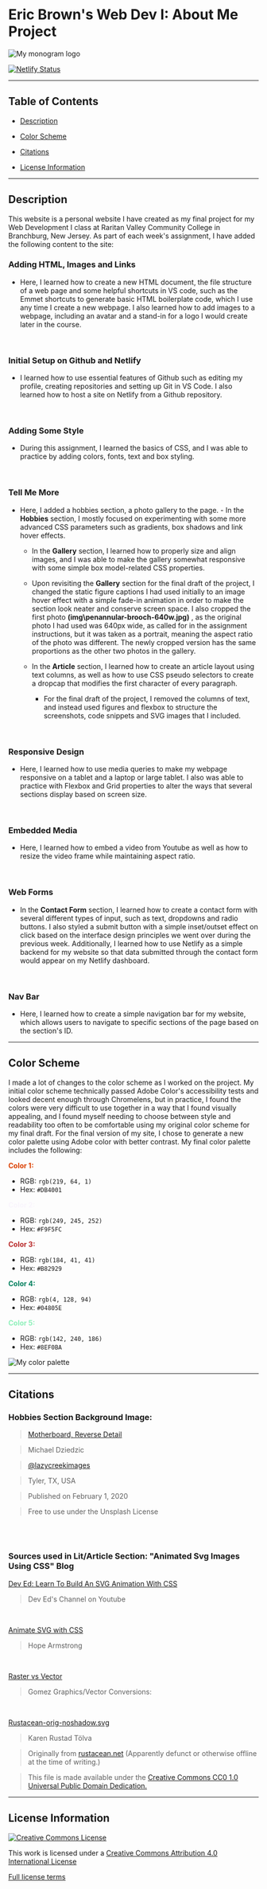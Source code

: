 # Eric Brown's Web Dev I: About Me Project

![My monogram logo](img\rye-font-logo.svg)
<br>

[![Netlify Status](https://api.netlify.com/api/v1/badges/69891be6-237d-4012-864a-c37d5df56ac0/deploy-status)](https://app.netlify.com/sites/about-me-ericbrown8787/deploys)

---

## **Table of Contents**

- [Description](#description)

- [Color Scheme](#colorscheme)

- [Citations](#citations)

- [License Information](#license)

---

## **Description**

<a id="description"></a>
This website is a personal website I have created as my final project for my Web Development I class at Raritan Valley Community College in Branchburg, New Jersey. As part of each week's assignment, I have added the following content to the site:

### **Adding HTML, Images and Links**

- Here, I learned how to create a new HTML document, the file structure of a web page and some helpful shortcuts in VS code, such as the Emmet shortcuts to generate basic HTML boilerplate code, which I use any time I create a new webpage. I also learned how to add images to a webpage, including an avatar and a stand-in for a logo I would create later in the course.

<br>

### **Initial Setup on Github and Netlify**

- I learned how to use essential features of Github such as editing my profile, creating repositories and setting up Git in VS Code. I also learned how to host a site on Netlify from a Github repository.

<br>

### **Adding Some Style**

- During this assignment, I learned the basics of CSS, and I was able to practice by adding colors, fonts, text and box styling.

<br>

### **Tell Me More**

- Here, I added a hobbies section, a photo gallery to the page. - In the **Hobbies** section, I mostly focused on experimenting with some more advanced CSS parameters such as gradients, box shadows and link hover effects.

  - In the **Gallery** section, I learned how to properly size and align images, and I was able to make the gallery somewhat responsive with some simple box model-related CSS properties.
  - Upon revisiting the **Gallery** section for the final draft of the project, I changed the static figure captions I had used initially to an image hover effect with a simple fade-in animation in order to make the section look neater and conserve screen space. I also cropped the first photo **(img\penannular-brooch-640w.jpg)** , as the original photo I had used was 640px wide, as called for in the assignment instructions, but it was taken as a portrait, meaning the aspect ratio of the photo was different. The newly cropped version has the same proportions as the other two photos in the gallery.

  - In the **Article** section, I learned how to create an article layout using text columns, as well as how to use CSS pseudo selectors to create a dropcap that modifies the first character of every paragraph.
    - For the final draft of the project, I removed the columns of text, and instead used figures and flexbox to structure the screenshots, code snippets and SVG images that I included.

<br>

### **Responsive Design**

- Here, I learned how to use media queries to make my webpage responsive on a tablet and a laptop or large tablet. I also was able to practice with Flexbox and Grid properties to alter the ways that several sections display based on screen size.

<br>

### **Embedded Media**

- Here, I learned how to embed a video from Youtube as well as how to resize the video frame while maintaining aspect ratio.

<br>

### **Web Forms**

- In the **Contact Form** section, I learned how to create a contact form with several different types of input, such as text, dropdowns and radio buttons. I also styled a submit button with a simple inset/outset effect on click based on the interface design principles we went over during the previous week. Additionally, I learned how to use Netlify as a simple backend for my website so that data submitted through the contact form would appear on my Netlify dashboard.

<br>

### **Nav Bar**

- Here, I learned how to create a simple navigation bar for my website, which allows users to navigate to specific sections of the page based on the section's ID.

---

## **Color Scheme**

<a id="colorscheme"></a>
I made a lot of changes to the color scheme as I worked on the project. My initial color scheme technically passed Adobe Color's accessibility tests and looked decent enough through Chromelens, but in practice, I found the colors were very difficult to use together in a way that I found visually appealing, and I found myself needing to choose between style and readability too often to be comfortable using my original color scheme for my final draft. For the final version of my site, I chose to generate a new color palette using Adobe color with better contrast. My final color palette includes the following:

**<span style="color:#DB4001"> Color 1:<span>**

- RGB: `rgb(219, 64, 1)`
- Hex: `#DB4001`

**<span style="color:#F9F5FC"> Color 2:<span>**

- RGB: `rgb(249, 245, 252)`
- Hex: `#F9F5FC`

**<span style="color:#B82929"> Color 3:<span>**

- RGB: `rgb(184, 41, 41)`
- Hex: `#B82929`

**<span style="color:#04805E"> Color 4:<span>**

- RGB: `rgb(4, 128, 94)`
- Hex: `#04805E`

**<span style="color:#8EF0BA"> Color 5:<span>**

- RGB: `rgb(142, 240, 186)`
- Hex: `#8EF0BA`

![My color palette](./img/hemocyanin-palette.jpeg)

---

## **Citations**

<a id="citations"></a>

### **Hobbies Section Background Image:**

> [Motherboard, Reverse Detail](https://unsplash.com/photos/aQYgUYwnCsM)

> Michael Dziedzic

> [@lazycreekimages](https://unsplash.com/@lazycreekimages)

> Tyler, TX, USA

> Published on February 1, 2020

> Free to use under the Unsplash License

<br><br>

### **Sources used in Lit/Article Section: "Animated Svg Images Using CSS" Blog**

[Dev Ed: Learn To Build An SVG Animation With CSS](https://www.youtube.com/watch?v=gWai7fYp9PY&t=3s)

> Dev Ed's Channel on Youtube

<br>

[Animate SVG with CSS](https://blog.logrocket.com/animating-svg-with-css-83e8e27d739c/)

> Hope Armstrong

<br>

[Raster vs Vector](https://vector-conversions.com/vectorizing/raster_vs_vector.html)

> Gomez Graphics/Vector Conversions:

<br>

[Rustacean-orig-noshadow.svg](https://commons.wikimedia.org/wiki/File:Rustacean-orig-noshadow.svg)

> Karen Rustad Tölva

> Originally from [rustacean.net](https://rustacean.net/) (Apparently defunct or otherwise offline at the time of writing.)

> This file is made available under the [Creative Commons CC0 1.0 Universal Public Domain Dedication.](https://creativecommons.org/publicdomain/zero/1.0/deed.en)

---

## **License Information**

<a id="license"></a>

<a rel="license" href="http://creativecommons.org/licenses/by/4.0/"><img alt="Creative Commons License" style="border-width:0" src="https://i.creativecommons.org/l/by/4.0/88x31.png" /></a><br />

This work is licensed under a <a rel="license" href="http://creativecommons.org/licenses/by/4.0/">Creative Commons Attribution 4.0 International License</a>

[Full license terms](https://creativecommons.org/licenses/by/4.0/legalcode)

